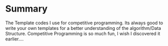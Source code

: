 # Summary
The Template codes I use for competitive programming. 
Its always good to write your own templates for a better understanding of the algorithm/Data Structure.
Competitive Programming is so much fun, I wish I discovered it earlier....
